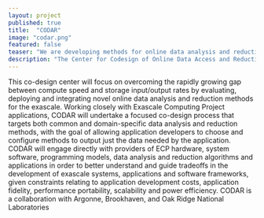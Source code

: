 ```yaml
---
layout: project
published: true
title:  "CODAR"
image: "codar.png"
featured: false
teaser: "We are developing methods for online data analysis and reduction on exascale computers"
description: "The Center for Codesign of Online Data Access and Reduction (CODAR) will develop new methods and science for delivering the right bits to the right place at the right time on exascale computers."
---
```

This co-design center will focus on overcoming the rapidly growing gap between compute speed and storage input/output rates by evaluating, deploying and integrating novel online data analysis and reduction methods for the exascale. Working closely with Exascale Computing Project applications, CODAR will undertake a focused co-design process that targets both common and domain-specific data analysis and reduction methods, with the goal of allowing application developers to choose and configure methods to output just the data needed by the application. CODAR will engage directly with providers of ECP hardware, system software, programming models, data analysis and reduction algorithms and applications in order to better understand and guide tradeoffs in the development of exascale systems, applications and software frameworks, given constraints relating to application development costs, application fidelity, performance portability, scalability and power efficiency. CODAR is a collaboration with Argonne, Brookhaven, and Oak Ridge National Laboratories
